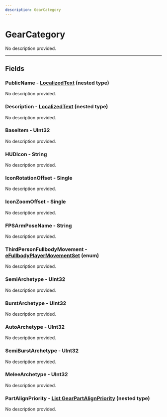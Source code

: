 ```yaml
---
description: GearCategory
---
```


# GearCategory

No description provided.

***

## Fields

### PublicName - [LocalizedText](../nested-types/LocalizedText.md) (nested type)

No description provided.

### Description - [LocalizedText](../nested-types/LocalizedText.md) (nested type)

No description provided.

### BaseItem - UInt32

No description provided.

### HUDIcon - String

No description provided.

### IconRotationOffset - Single

No description provided.

### IconZoomOffset - Single

No description provided.

### FPSArmPoseName - String

No description provided.

### ThirdPersonFullbodyMovement - [eFullbodyPlayerMovementSet](../enum-types.md#eFullbodyPlayerMovementSet) (enum)

No description provided.

### SemiArchetype - UInt32

No description provided.

### BurstArchetype - UInt32

No description provided.

### AutoArchetype - UInt32

No description provided.

### SemiBurstArchetype - UInt32

No description provided.

### MeleeArchetype - UInt32

No description provided.

### PartAlignPriority - [List GearPartAlignPriority](../nested-types/GearPartAlignPriority.md) (nested type)

No description provided.
